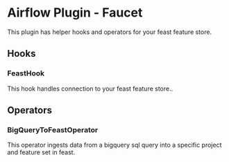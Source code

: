 # Airflow Plugin - Faucet

This plugin has helper hooks and operators for your feast feature store.

## Hooks

### FeastHook
This hook handles connection to your feast feature store..

## Operators

### BigQueryToFeastOperator
This operator ingests data from a bigquery sql query into a specific project and feature set in feast.
